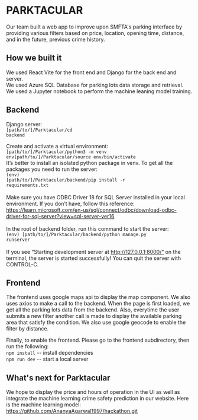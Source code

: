 # PARKTACULAR

Our team built a web app to improve upon SMFTA's parking interface by providing various filters based on 
price, location, opening time, distance, and in the future, previous crime history.

## How we built it
We used React Vite for the front end and Django for the back end and server. <br>
We used Azure SQL Database for parking lots data storage and retrieval. <br>
We used a Jupyter notebook to perform the machine leaning model training. 

## Backend
Django server: <br><code>[path/to/]/Parktacular/cd backend</code><br>

Create and activate a virtual environment:<br>
<code>[path/to/]/Parktacular/python3 -m venv env[path/to/]/Parktacular/source env/bin/activate
</code><br>
It’s better to install an isolated python package in venv. To get all the packages you need to run the server:<br>
<code>(env) [path/to/]/Parktacular/backend/pip install -r requirements.txt</code><br>
<br>Make sure you have ODBC Driver 18 for SQL Server installed in your local environment. If you don’t have, follow this reference: https://learn.microsoft.com/en-us/sql/connect/odbc/download-odbc-driver-for-sql-server?view=sql-server-ver16<br>
<br>In the root of backend folder, run this command to start the server: <br>
<code>(env) [path/to/]/Parktacular/backend/python manage.py runserver </code><br><br>
If you see “Starting development server at http://127.0.0.1:8000/“ on the terminal, the server is started successfully! You can quit the server with CONTROL-C. 

## Frontend
The frontend uses google maps api to display the map component. We also uses axios to make a call to the backend. 
When the page is first loaded, we get all the parking lots data from the backend. 
Also, everytime the user submits a new filter another call is made to display the available parking area that satisfy the condition. 
We also use google geocode to enable the filter by distance.

Finally, to enable the frontend. 
Please go to the frontend subdirectory, then run the following:<br> 
<code>npm install</code> -- install dependencies<br>
<code>npm run dev</code> -- start a local server

## What's next for Parktacular
We hope to display the price and hours of operation in the UI as well as integrate the machine learning crime safety prediction in our website. Here is the machine learning model: <br>
https://github.com/AnanyaAgarwal1997/hackathon.git
